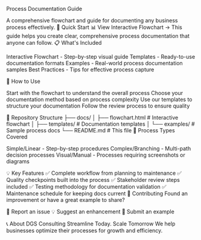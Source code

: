 Process Documentation Guide

A comprehensive flowchart and guide for documenting any business process effectively.
🎯 Quick Start
📊 View Interactive Flowchart →
This guide helps you create clear, comprehensive process documentation that anyone can follow.
📋 What's Included

Interactive Flowchart - Step-by-step visual guide
Templates - Ready-to-use documentation formats
Examples - Real-world process documentation samples
Best Practices - Tips for effective process capture

🚀 How to Use

Start with the flowchart to understand the overall process
Choose your documentation method based on process complexity
Use our templates to structure your documentation
Follow the review process to ensure quality

📁 Repository Structure
├── docs/
│   ├── flowchart.html          # Interactive flowchart
│   ├── templates/              # Documentation templates
│   └── examples/               # Sample process docs
└── README.md                   # This file
🎨 Process Types Covered

Simple/Linear - Step-by-step procedures
Complex/Branching - Multi-path decision processes
Visual/Manual - Processes requiring screenshots or diagrams

💡 Key Features
✅ Complete workflow from planning to maintenance
✅ Quality checkpoints built into the process
✅ Stakeholder review steps included
✅ Testing methodology for documentation validation
✅ Maintenance schedule for keeping docs current
🤝 Contributing
Found an improvement or have a great example to share?

🐛 Report an issue
💡 Suggest an enhancement
📖 Submit an example

📞 About DGS Consulting
Streamline Today. Scale Tomorrow
We help businesses optimize their processes for growth and efficiency.
